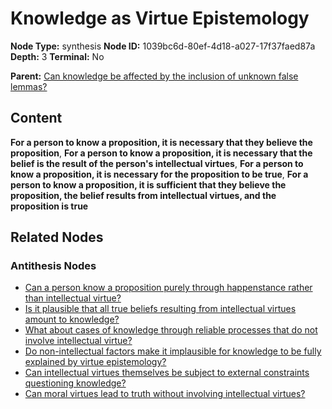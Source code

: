 # Knowledge as Virtue Epistemology

**Node Type:** synthesis
**Node ID:** 1039bc6d-80ef-4d18-a027-17f37faed87a
**Depth:** 3
**Terminal:** No

**Parent:** [Can knowledge be affected by the inclusion of unknown false lemmas?](can-knowledge-be-affected-by-the-inclusion-of-unknown-false-lemmas-antithesis-c4882c61-c43c-49e0-9a40-03c0caf28fc9.md)

## Content

**For a person to know a proposition, it is necessary that they believe the proposition**, **For a person to know a proposition, it is necessary that the belief is the result of the person's intellectual virtues**, **For a person to know a proposition, it is necessary for the proposition to be true**, **For a person to know a proposition, it is sufficient that they believe the proposition, the belief results from intellectual virtues, and the proposition is true**

## Related Nodes

### Antithesis Nodes

- [Can a person know a proposition purely through happenstance rather than intellectual virtue?](can-a-person-know-a-proposition-purely-through-happenstance-rather-than-intellectual-virtue-antithesis-9ca02d63-8396-40a6-92a5-4d72d0bc98df.md)
- [Is it plausible that all true beliefs resulting from intellectual virtues amount to knowledge?](is-it-plausible-that-all-true-beliefs-resulting-from-intellectual-virtues-amount-to-knowledge-antithesis-457c25a2-ceec-46f7-ae21-075201d9b3a2.md)
- [What about cases of knowledge through reliable processes that do not involve intellectual virtue?](what-about-cases-of-knowledge-through-reliable-processes-that-do-not-involve-intellectual-virtue-antithesis-e695b618-5139-4925-8563-5fd7f98e4435.md)
- [Do non-intellectual factors make it implausible for knowledge to be fully explained by virtue epistemology?](do-non-intellectual-factors-make-it-implausible-for-knowledge-to-be-fully-explained-by-virtue-epistemology-antithesis-ef06a2a2-ad37-45aa-bf70-21b6e3f4d18f.md)
- [Can intellectual virtues themselves be subject to external constraints questioning knowledge?](can-intellectual-virtues-themselves-be-subject-to-external-constraints-questioning-knowledge-antithesis-4cf6efc5-6f1f-45d3-a93e-46fbd328f725.md)
- [Can moral virtues lead to truth without involving intellectual virtues?](can-moral-virtues-lead-to-truth-without-involving-intellectual-virtues-antithesis-152b3c01-f2d5-4a6a-bd58-84617dea1f7c.md)
